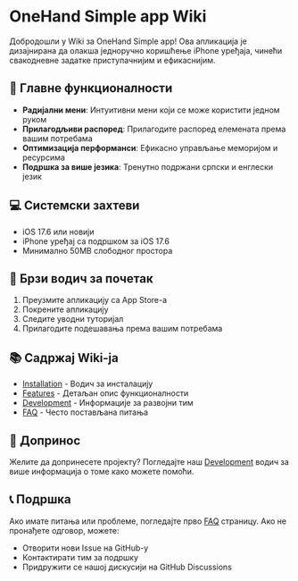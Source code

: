# OneHand Simple app Wiki

Добродошли у Wiki за OneHand Simple app! Ова апликација је дизајнирана да олакша једноручно коришћење iPhone уређаја, чинећи свакодневне задатке приступачнијим и ефикаснијим.

## 🌟 Главне функционалности

- **Радијални мени**: Интуитивни мени који се може користити једном руком
- **Прилагодљиви распоред**: Прилагодите распоред елемената према вашим потребама
- **Оптимизација перформанси**: Ефикасно управљање меморијом и ресурсима
- **Подршка за више језика**: Тренутно подржани српски и енглески језик

## 💻 Системски захтеви

- iOS 17.6 или новији
- iPhone уређај са подршком за iOS 17.6
- Минимално 50MB слободног простора

## 🚀 Брзи водич за почетак

1. Преузмите апликацију са App Store-а
2. Покрените апликацију
3. Следите уводни туторијал
4. Прилагодите подешавања према вашим потребама

## 📚 Садржај Wiki-ја

- [Installation](./Installation) - Водич за инсталацију
- [Features](./Features) - Детаљан опис функционалности
- [Development](./Development) - Информације за развојни тим
- [FAQ](./FAQ) - Често постављана питања

## 🤝 Допринос

Желите да допринесете пројекту? Погледајте наш [Development](./Development) водич за више информација о томе како можете помоћи.

## 📞 Подршка

Ако имате питања или проблеме, погледајте прво [FAQ](./FAQ) страницу. Ако не пронађете одговор, можете:
- Отворити нови Issue на GitHub-у
- Контактирати тим за подршку
- Придружити се нашој дискусији на GitHub Discussions 